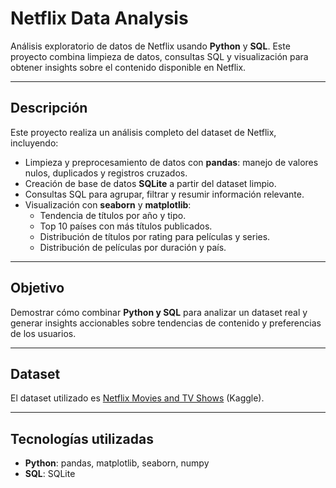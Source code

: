# Netflix Data Analysis

Análisis exploratorio de datos de Netflix usando **Python** y **SQL**. Este proyecto combina limpieza de datos, consultas SQL y visualización para obtener insights sobre el contenido disponible en Netflix.

---

## Descripción
Este proyecto realiza un análisis completo del dataset de Netflix, incluyendo:

- Limpieza y preprocesamiento de datos con **pandas**: manejo de valores nulos, duplicados y registros cruzados.
- Creación de base de datos **SQLite** a partir del dataset limpio.
- Consultas SQL para agrupar, filtrar y resumir información relevante.
- Visualización con **seaborn** y **matplotlib**:
  - Tendencia de títulos por año y tipo.
  - Top 10 países con más títulos publicados.
  - Distribución de títulos por rating para películas y series.
  - Distribución de películas por duración y país.

---

## Objetivo
Demostrar cómo combinar **Python y SQL** para analizar un dataset real y generar insights accionables sobre tendencias de contenido y preferencias de los usuarios.

---

## Dataset
El dataset utilizado es [Netflix Movies and TV Shows](https://www.kaggle.com/datasets/shivamb/netflix-shows) (Kaggle).

---

## Tecnologías utilizadas
- **Python**: pandas, matplotlib, seaborn, numpy
- **SQL**: SQLite

